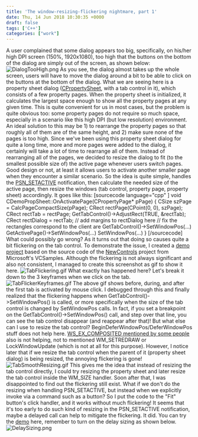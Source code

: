 ```yaml
---
title: 'The window-resizing-flickering nightmare, part 1'
date: Thu, 14 Jun 2018 10:30:35 +0000
draft: false
tags: ['C++']
categories: ["work"]
---
```


A user complained that some dialog appears too big, specifically, on his/her high DPI screen (150%, 1920x1080), too high that the buttons on the bottom of the dialog are simply out of the screen, as shown below: ![DialogTooHigh.png](https://kencodelife.files.wordpress.com/2018/06/dialogtoohigh2.png) As you see, the dialog almost takes up the whole screen, users will have to move the dialog around a bit to be able to click on the buttons at the bottom of the dialog. What we are seeing here is a property sheet dialog ([CPropertySheet](https://docs.microsoft.com/en-us/cpp/mfc/reference/cpropertysheet-class), with a tab control in it), which consists of a few property pages. When the property sheet is initialized, it calculates the largest space enough to show all the property pages at any given time. This is quite convenient for us in most cases, but the problem is quite obvious too: some property pages do not require so much space, especially in a scenario like this high DPI (but low resolution) environment. An ideal solution to this may be 1) to rearrange the property pages so that roughly all of them are of the same height, and 2) make sure none of the pages is too high. Since we've been using this property sheet dialog for quite a long time, more and more pages were added to the dialog, it certainly will take a lot of time to rearrange all of them. Instead of rearranging all of the pages, we decided to resize the dialog to fit (to the smallest possible size of) the active page whenever users switch pages. Good design or not, at least it allows users to activate another smaller page when they encounter a similar scenario. So the idea is quite simple, handles the [PSN\_SETACTIVE](https://msdn.microsoft.com/en-us/library/windows/desktop/bb773169(v=vs.85).aspx) notification, then calculate the needed size of the active page, then resize the windows (tab control, property page, property sheet) accordingly. It goes like this: \[sourcecode language="cpp" \] void CDemoPropSheet::OnActivatePage(CPropertyPage\* pPage) { CSize szPage = CalcPageCompactSize(pPage); CRect rectPage(CPoint(0, 0), szPage); CRect rectTab = rectPage; GetTabControl()->AdjustRect(TRUE, &rectTab); CRect rectDialog = rectTab; // add margins to rectDialog here // fix the rectangles correspond to the client are GetTabControl()->SetWindowPos(...) GetActivePage()->SetWindowPos(...) SetWindowPos(...) } \[/sourcecode\]   What could possibly go wrong? As it turns out that doing so causes quite a bit flickering on the tab control. To demonstrate the issue, I created a [demo project](https://github.com/wingkinl/TabCtrlFlickerDemo) based on the source code of the [NewControls](https://github.com/Microsoft/VCSamples/tree/master/VC2010Samples/MFC/Visual%20C%2B%2B%202008%20Feature%20Pack/NewControls) project from Microsoft's VCSamples. Although the flickering is not always significant and also not consistent, I managed to create this screenshot as gif to show it here. ![TabFlickering.gif](https://kencodelife.files.wordpress.com/2018/06/tabflickering.gif) What exactly has happened here? Let's break it down to the 3 keyframes when we click on the tab. ![TabFlickerKeyframes.gif](https://kencodelife.files.wordpress.com/2018/06/tabflickerkeyframes.gif) The above gif shows before, during, and after the first tab is activated by mouse click. I debugged through this and finally realized that the flickering happens when GetTabControl()->SetWindowPos() is called, or more specifically when the size of the tab control is changed by SetWindowPos calls. In fact, if you set a breakpoint on the GetTabControl()->SetWindowPos() call, and step over that line, you can see the tab control disappear (and reappear after that)! But what else can I use to resize the tab control? BeginDeferWindowPos/DeferWindowPos stuff does not help here. [WS\_EX\_COMPOSITED mentioned by some people](https://stackoverflow.com/questions/4188306/flicker-free-tab-control-with-ws-ex-composited) also is not helping, not to mentioned WM\_SETREDRAW or LockWindowUpdate (which is not at all for this purpose). However, I notice later that if we resize the tab control when the parent of it (property sheet dialog) is being resized, the annoying flickering is gone! ![TabSmoothResizing.gif](https://kencodelife.files.wordpress.com/2018/06/tabsmoothresizing.gif) This gives me the idea that instead of resizing the tab control directly, I could try resizing the property sheet and later resize the tab control inside the WM\_SIZE handler. Soon after that, I was disappointed to find out the flickering still exist. What if we don't do the resizing when handling PSN\_SETACTIVE, but instead when we explicitly invoke via a command such as a button? So I put the code to the "Fit" button's click handler, and it works without much flickering! It seems that it's too early to do such kind of resizing in the PSN\_SETACTIVE notification, maybe a delayed call can help to mitigate the flickering. It did. You can try the [demo](https://github.com/wingkinl/TabCtrlFlickerDemo) here, remember to turn on the delay sizing as shown below. ![DelaySizing.png](https://kencodelife.files.wordpress.com/2018/06/delaysizing.png)